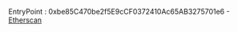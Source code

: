 EntryPoint : 0xbe85C470be2f5E9cCF0372410Ac65AB3275701e6 - [Etherscan](https://holesky.etherscan.io/address/0xbe85C470be2f5E9cCF0372410Ac65AB3275701e6#code)

